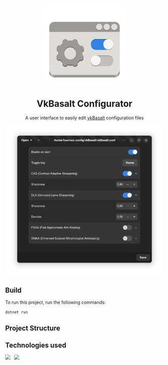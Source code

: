 <div align="center">
  <img src="./Data/icons/hicolor/scalable/apps/lu.fournux.vkbasalt.configurator.svg">
  <h1>VkBasalt Configurator</h1>
  <p>A user interface to easily edit <a href="https://github.com/DadSchoorse/vkBasalt">vkBasalt</a> configuration files </p>
</div>

<div align="center">
  <img src="./Data/screenshots/app.png">
</div>


## Build

To run this project, run the following commands:

```bash
dotnet run
```

## Project Structure


## Technologies used

<div align="">
<img src="https://upload.wikimedia.org/wikipedia/commons/thumb/7/7d/Microsoft_.NET_logo.svg/456px-Microsoft_.NET_logo.svg.png" width="128">
&nbsp;
<img src="https://docs.gtk.org/gtk4/gtk-logo.svg" width="128">
</div>
